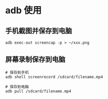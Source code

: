 # adb 使用

## 手机截图并保存到电脑

```
adb exec-out screencap -p > ~/xxx.png
```

## 屏幕录制保存到电脑

```
# 保存到手机
adb shell screenrecord /sdcard/filename.mp4

# 保存到电脑
adb pull /sdcard/filename.mp4
```

